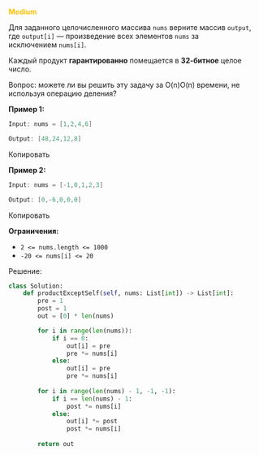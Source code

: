 <span style="color:rgb(255, 192, 0)">**Medium**</span> 

Для заданного целочисленного массива `nums` верните массив `output`, где `output[i]` — произведение всех элементов `nums` за исключением `nums[i]`.

Каждый продукт **гарантированно** помещается в **32-битное** целое число.

Вопрос: можете ли вы решить эту задачу за O(n)O(n) времени, не используя операцию деления?

**Пример 1:**

```java
Input: nums = [1,2,4,6]

Output: [48,24,12,8]
```

Копировать

**Пример 2:**

```java
Input: nums = [-1,0,1,2,3]

Output: [0,-6,0,0,0]
```

Копировать

**Ограничения:**

- `2 <= nums.length <= 1000`
- `-20 <= nums[i] <= 20`


Решение:

```python
class Solution:
	def productExceptSelf(self, nums: List[int]) -> List[int]:
		pre = 1
		post = 1
		out = [0] * len(nums)

		for i in range(len(nums)):
			if i == 0:
				out[i] = pre
				pre *= nums[i]
			else:
				out[i] = pre
				pre *= nums[i]  
		
		for i in range(len(nums) - 1, -1, -1):
			if i == len(nums) - 1:
				post *= nums[i]		
			else:
				out[i] *= post
				post *= nums[i]
		
		return out
```